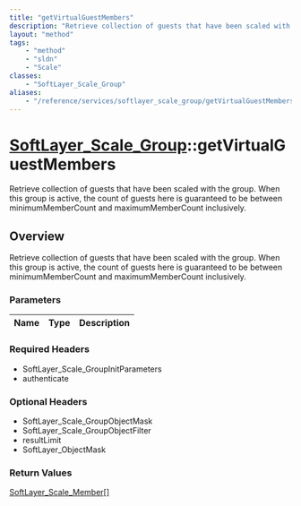 ```yaml
---
title: "getVirtualGuestMembers"
description: "Retrieve collection of guests that have been scaled with the group. When this group is active, the count of guests here... "
layout: "method"
tags:
    - "method"
    - "sldn"
    - "Scale"
classes:
    - "SoftLayer_Scale_Group"
aliases:
    - "/reference/services/softlayer_scale_group/getVirtualGuestMembers"
---
```

# [SoftLayer_Scale_Group](/reference/services/SoftLayer_Scale_Group)::getVirtualGuestMembers

Retrieve collection of guests that have been scaled with the group. When this group is active, the count of guests here is guaranteed to be between minimumMemberCount and maximumMemberCount inclusively.


## Overview 
Retrieve collection of guests that have been scaled with the group. When this group is active, the count of guests here is guaranteed to be between minimumMemberCount and maximumMemberCount inclusively.

### Parameters 
|Name | Type | Description |
| --- | --- | --- |


### Required Headers
* SoftLayer_Scale_GroupInitParameters
* authenticate

### Optional Headers
* SoftLayer_Scale_GroupObjectMask
* SoftLayer_Scale_GroupObjectFilter
* resultLimit
* SoftLayer_ObjectMask

### Return Values
<a href='/reference/datatypes/SoftLayer_Scale_Member'>SoftLayer_Scale_Member[] </a>

